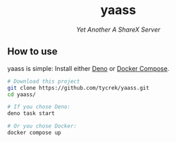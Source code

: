 <div align="center">

# yaass

*Yet Another A ShareX Server*

</div>

## How to use

yaass is simple: Install either [Deno](https://deno.com/) or [Docker Compose](https://docs.docker.com/compose/).

```bash
# Download this project
git clone https://github.com/tycrek/yaass.git
cd yaass/

# If you chose Deno:
deno task start

# Or you chose Docker:
docker compose up
```
